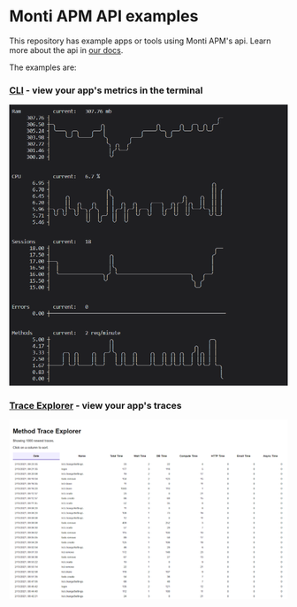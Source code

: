 # Monti APM API examples

This repository has example apps or tools using Monti APM's api. Learn more about the api in [our docs](https://docs.montiapm.com/graphql-api).

The examples are:

### [CLI](./cli) - view your app's metrics in the terminal

![CLI example](./docs/cli.png)

### [Trace Explorer](./trace-explorer) - view your app's traces

![List of app's traces](./docs/trace-explorer.png)
